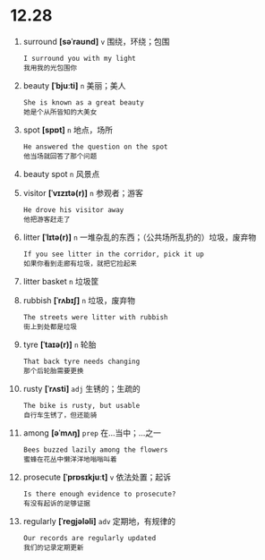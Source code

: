 # 12.28

1. surround **[səˈraʊnd]** `v` 围绕，环绕；包围

   ```
   I surround you with my light
   我用我的光包围你
   ```

2. beauty **[ˈbjuːti]** `n` 美丽；美人

   ```
   She is known as a great beauty
   她是个从所皆知的大美女
   ```

3. spot **[spɒt]** `n` 地点，场所

   ```
   He answered the question on the spot
   他当场就回答了那个问题
   ```

4. beauty spot `n` 风景点

5. visitor **[ˈvɪzɪtə(r)]** `n` 参观者；游客

   ```
   He drove his visitor away
   他把游客赶走了
   ```

6. litter **[ˈlɪtə(r)]** `n` 一堆杂乱的东西；（公共场所乱扔的）垃圾，废弃物

   ```
   If you see litter in the corridor, pick it up
   如果你看到走廊有垃圾，就把它捡起来
   ```

7. litter basket `n` 垃圾筐

8. rubbish **[ˈrʌbɪʃ]** `n` 垃圾，废弃物

   ```
   The streets were litter with rubbish
   街上到处都是垃圾
   ```

9. tyre **[ˈtaɪə(r)]** `n` 轮胎

   ```
   That back tyre needs changing
   那个后轮胎需要更换
   ```

10. rusty **[ˈrʌsti]** `adj` 生锈的；生疏的

    ```
    The bike is rusty, but usable
    自行车生锈了，但还能骑
    ```

11. among **[əˈmʌŋ]** `prep` 在...当中；...之一

    ```
    Bees buzzed lazily among the flowers
    蜜蜂在花丛中懒洋洋地嗡嗡叫着
    ```

12. prosecute **[ˈprɒsɪkjuːt]** `v` 依法处置；起诉

    ```
    Is there enough evidence to prosecute?
    有没有起诉的足够证据
    ```

13. regularly **[ˈreɡjələli]** `adv` 定期地，有规律的

    ```
    Our records are regularly updated
    我们的记录定期更新
    ```
